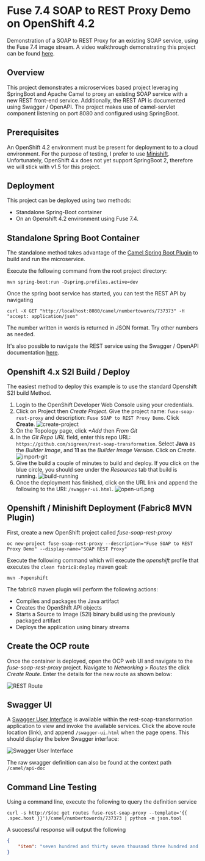 Fuse 7.4 SOAP to REST Proxy Demo on OpenShift 4.2
====================================

Demonstration of a SOAP to REST Proxy for an existing SOAP service, using the Fuse 7.4 image stream.  A video walkthrough demonstrating this project can be found [here](https://youtu.be/TLOLWMeobuU).

## Overview

This project demonstrates a microservices based project leveraging SpringBoot and Apache Camel to proxy an existing SOAP service with a new REST front-end service.  Additionally, the REST API is documented using Swagger / OpenAPI.  The project makes use of camel-servlet component listening on port 8080 and configured using SpringBoot.

## Prerequisites

An OpenShift 4.2 environment must be present for deployment to to a cloud environment.  For the purpose of testing, I prefer to use [Minishift](https://fabric8.io/guide/getStarted/minishift.html).  Unfortunately, OpenShift 4.x does not yet support SpringBoot 2, therefore we will stick with v1.5 for this project.

## Deployment

This project can be deployed using two methods:

* Standalone Spring-Boot container
* On an Openshift 4.2 environment using Fuse 7.4.

## Standalone Spring Boot Container

The standalone method takes advantage of the [Camel Spring Boot Plugin](http://camel.apache.org/spring-boot.html) to build and run the microservice.

Execute the following command from the root project directory:

```
mvn spring-boot:run -Dspring.profiles.active=dev
```

Once the spring boot service has started, you can test the REST API by navigating

```
curl -X GET "http://localhost:8080/camel/numbertowords/737373" -H "accept: application/json"
```

The number written in words is returned in JSON format.  Try other numbers as needed.

It's also possible to navigate the REST service using the Swagger / OpenAPI documentation [here](http://localhost:8080/swagger-ui.html).

## Openshift 4.x S2I Build / Deploy

The easiest method to deploy this example is to use the standard Openshift S2I build Method.

1. Login to the OpenShift Developer Web Console using your credentials.
2. Click on Project then *Create Project*.  Give the project name: `fuse-soap-rest-proxy` and description: `Fuse SOAP to REST Proxy Demo`.  Click **Create**.
![](images/create-project.png "create-project")
3. On the Topology page, click *+Add* then *From Git*
4. In the *Git Repo URL* field, enter this repo URL: `https://github.com/sigreen/rest-soap-transformation`.  Select **Java** as the *Builder Image*, and **11** as the *Builder Image Version*.  Click on *Create*.
![](images/import-git.png "import-git")
5. Give the build a couple of minutes to build and deploy. If you click on the blue circle, you should see under the *Resources* tab that build is running.
![](images/build-running.png "build-running")
6.  Once the deployment has finished, click on the URL link and append the following to the URI: `/swagger-ui.html`.
![](images/open-url.png "open-url.png")


## Openshift / Minishift Deployment (Fabric8 MVN Plugin)

First, create a new OpenShift project called *fuse-soap-rest-proxy*

```
oc new-project fuse-soap-rest-proxy --description="Fuse SOAP to REST Proxy Demo" --display-name="SOAP REST Proxy"
```

Execute the following command which will execute the *openshift* profile that executes the `clean fabric8:deploy` maven goal:

```
mvn -Popenshift
```

The fabric8 maven plugin will perform the following actions:

* Compiles and packages the Java artifact
* Creates the OpenShift API objects
* Starts a Source to Image (S2I) binary build using the previously packaged artifact
* Deploys the application using binary streams

## Create the OCP route

Once the container is deployed, open the OCP web UI and navigate to the *fuse-soap-rest-proxy* project.  Navigate to *Networking > Routes* the click *Create Route*.  Enter the details for the new route as shown below:

![](images/fuse-soap-rest-route.png "REST Route")

## Swagger UI

A [Swagger User Interface](http://swagger.io/swagger-ui/) is available within the rest-soap-transformation application to view and invoke the available services.  Click the above route location (link), and append `/swagger-ui.html` when the page opens.  This should display the below Swagger interface:

![](images/swagger.png "Swagger User Interface")

The raw swagger definition can also be found at the context path `/camel/api-doc`

## Command Line Testing

Using a command line, execute the following to query the definition service

```
curl -s http://$(oc get routes fuse-rest-soap-proxy --template='{{ .spec.host }}')/camel/numbertowords/737373 | python -m json.tool
```

A successful response will output the following

```json
{
    "item": "seven hundred and thirty seven thousand three hundred and seventy three "
}
```
